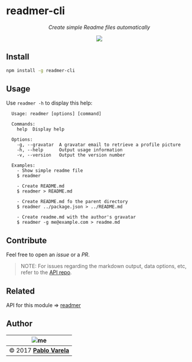 
# readmer-cli

<p align="center">
  <i>Create simple Readme files automatically</i>
</p>
<p align="center">
  <a href="https://www.npmjs.com/package/readmer-cli"><img src="https://img.shields.io/npm/dt/readmer-cli.svg" /></a>
</p>

## Install

```bash
npm install -g readmer-cli
```

## Usage

Use `readmer -h`  to display this help:

```
  Usage: readmer [options] [command]

  Commands:
    help  Display help

  Options:
    -g, --gravatar  A gravatar email to retrieve a profile picture
    -h, --help      Output usage information
    -v, --version   Output the version number

  Examples:
    - Show simple readme file
    $ readmer

    - Create README.md
    $ readmer > README.md

    - Create README.md fo the parent directory
    $ readmer ../package.json > ../README.md

    - Create readme.md with the author's gravatar
    $ readmer -g me@example.com > readme.md
```

## Contribute

Feel free to open an _issue_ or a _PR_.

>NOTE: For issues regarding the markdown output, data options, etc, refer to the [API repo](https://github.com/pablopunk/readme).

## Related

API for this module => [readmer](https://github.com/pablopunk/readmer)

## Author

| ![me](https://www.gravatar.com/avatar/fa50aeff0ddd6e63273a068b04353d9d?s=100)|
| -----------------------------------------------------------------------------|
| © 2017 [__Pablo Varela__](http://pablo.life)                                 |

